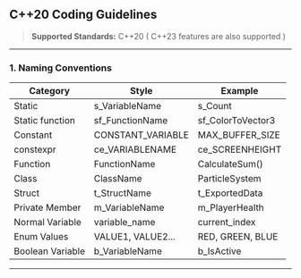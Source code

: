 ## C++20 Coding Guidelines

> **Supported Standards:** C++20 ( C++23 features are also supported )

---

### 1. Naming Conventions

| Category          | Style              | Example            |
|-------------------|--------------------|--------------------|
|  Static           | s_VariableName     | s_Count            |
|  Static function  | sf_FunctionName    | sf_ColorToVector3  |
|  Constant         | CONSTANT_VARIABLE  | MAX_BUFFER_SIZE    |
|  constexpr        | ce_VARIABLENAME    | ce_SCREENHEIGHT    |
|  Function         | FunctionName       | CalculateSum()     |
|  Class            | ClassName          | ParticleSystem     |
|  Struct           | t_StructName       | t_ExportedData     |
|  Private Member   | m_VariableName     | m_PlayerHealth     |
|  Normal Variable  | variable_name      | current_index      |
|  Enum Values      | VALUE1, VALUE2...  | RED, GREEN, BLUE   |
|  Boolean Variable | b_VariableName     | b_IsActive         |

---
